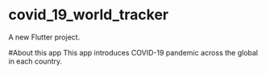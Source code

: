 # covid_19_world_tracker

A new Flutter project.

#About this app
This app introduces COVID-19 pandemic across the global in each country.




